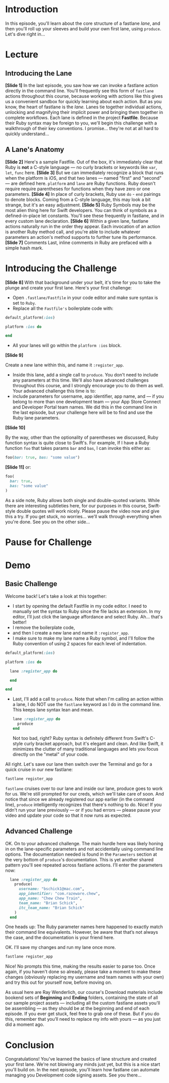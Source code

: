 # Introduction
In this episode, you'll learn about the core structure of a fastlane *lane*, and then you'll roll up your sleeves and build your own first lane, using `produce`. Let's dive right in…
# Lecture
## Introducing the Lane
**[Slide 1]**
In the last episode, you saw how we can invoke a fastlane action directly in the command line. You'll frequently see this form of `fastlane` actions throughout this course, because working with actions like this gives us a convenient sandbox for quickly learning about each action.
But as you know, the heart of fastlane is the *lane.* Lanes tie together individual actions, unlocking and magnifying their implicit power and bringing them together in complete workflows.
Each lane is defined in the project **Fastfile**. 
Because their Ruby syntax may be foreign to you, we'll begin this challenge with a walkthrough of their key conventions. I promise… they're not at all hard to quickly understand…
## A Lane's Anatomy
**[Slide 2]**
Here's a sample Fastfile. Out of the box, it's immediately clear that Ruby is **not** a C-style language — no curly brackets or keywords like `var`, `let`, `func` here.
**[Slide 3]**
But we can immediately recognize a block that runs when the platform is iOS, and that two lanes — named "first" and "second" — are defined here. `platform` and `lane` are Ruby functions. Ruby doesn't require require parentheses for functions when they have zero or one parameters. 
**[Slide 4]**
In place of curly brackets, Ruby use `do` - `end` pairings to denote blocks. Coming from a C-style language, this may look a bit strange, but it's an easy adjustment.
**[Slide 5]**
Ruby Symbols may be the most alien thing here for Swift developers. You can think of symbols as a defined-in-place let constants. You'll see these frequently in fastlane, and in every custom lane declaration.
**[Slide 6]**
Within a given lane, fastlane actions naturally run in the order they appear. Each invocation of an action is another Ruby method call, and you're able to include whatever parameters an action's method supports to further tune its performance.
**[Slide 7]** Comments
Last, inline comments in Ruby are prefaced with a simple hash mark. 
# Introducing the Challenge
**[Slide 8]**
With that background under your belt, it's time for you to take the plunge and create your first lane. Here's your first challenge:
- Open `.fastlane/Fastfile` in your code editor and make sure  syntax is set to `Ruby`.
- Replace all the `Fastfile's` boilerplate code with:

``` ruby
default_platform(:ios)

platform :ios do

end
```

- All your lanes will go within the `platform :ios` block. 

**[Slide 9]**  

Create a new lane within this, and name it `:register_app`.
- Inside this lane, add a single call to `produce`. You don't need to include any parameters at this time.
We'll also have advanced challenges throughout this course, and I strongly encourage you to do them as well. 
Your advanced challenge this time is to:
- include parameters for username, app identifier, app name, and — if you belong to more than one development team — your App Store Connect and Developer Portal team names.
We did this in the command line in the last episode, but your challenge here will be to find and use the Ruby lane parameters. 

**[Slide 10]**  

By the way, other than the optionality of parentheses we discussed, Ruby function syntax is quite close to Swift's. For example, If I have a Ruby function `foo` that takes params `bar` and `bas`, I can invoke this either as:

```ruby
foo(bar: true, bas: "some value")
```

**[Slide 11]**
or:

```ruby
foo(
  bar: true,
  bas: "some value"
)
```

As a side note, Ruby allows both single and double-quoted variants. While there are interesting subtleties here, for our purposes in this course, Swift-style double quotes will work nicely.
Please pause the video now and give this a try. If you get stuck, no worries… we'll walk through everything when you're done. See you on the other side…
# Pause for Challenge
# Demo
## Basic Challenge
Welcome back! Let's take a look at this together:
- I start by opening the default Fastfile in my code editor. I need to manually set the syntax to Ruby since the file lacks an extension. In my editor, I'll just click the language affordance and select Ruby. Ah… that's better!
- I remove the boilerplate code, 
- and then I create a new lane and name it `:register_app`. 
- I make sure to make my lane name a Ruby symbol, and I'll follow the Ruby convention of using 2 spaces for each level of indentation.
```ruby
default_platform(:ios)

platform :ios do

  lane :register_app do

  end

end
```
- Last, I'll add a call to `produce`. Note that when I'm calling an action within a lane, I do NOT use the `fastlane` keyword as I do in the command line. This keeps lane syntax lean and mean.
	```ruby
	lane :register_app do
	  produce
	end
	```
	Not too bad, right? Ruby syntax is definitely different from Swift's C-style curly bracket approach, but it's elegant and clean. And like Swift, it minimizes the clutter of many traditional languages and lets you focus directly on the "metal" of your code.


All right. Let's save our lane then switch over the Terminal and go for a quick cruise in our new fastlane:
```ruby
fastlane register_app
```
`fastlane` cruises over to our lane and inside our lane, produce goes to work for us. We're still prompted for our creds, which we'll take care of soon. And notice that since we already registered our app earlier (in the command line), `produce` intelligently recognizes that there's nothing to do. Nice!
If you didn't run your lane previously — or if you had errors — please pause your video and update your code so that it now runs as expected.

## Advanced Challenge
OK. On to your advanced challenge. The main hurdle here was likely honing in on the lane-specific parameters and not accidentally using command line options. The documentation needed is found in the `Parameters` section at the very bottom of `produce`'s documentation. This is yet another shared pattern you'll see repeated across fastlane actions.
I’ll enter the parameters now:
```ruby
  lane :register_app do
    produce(
      username: "bschick1@mac.com",
      app_identifier: "com.razeware.chew",
      app_name: "Chew Chew Train",
      team_name: "Brian Schick",
      itc_team_name: "Brian Schick"
    )
  end
```
One  heads up: The Ruby parameter names here happened to exactly match their command line equivalents. However, be aware that that’s not always the case, and the documentation is your friend here.

OK. I'll save my changes and run my lane once more. 
```ruby
fastlane register_app
```
Nice! No prompts this time, making the results easier to parse too.
Once again, if you haven't done so already, please take a moment to make these changes (obviously replacing my username and team names with your own) and try this out for yourself now, before moving on.

As usual here are Ray Wenderlich, our course's Download materials include bookend sets of **Beginning** and **Ending** folders, containing the state of all our sample project assets — including all the custom fastlane assets you'll be assembling — as they should be at the beginning and end of each episode. If you ever get stuck, feel free to grab one of these. But if you do this, remember that you’ll need to replace my info with yours — as you just did a moment ago.
# Conclusion
Congratulations! You've learned the basics of lane structure and created your first lane. We're not blowing any minds just yet, but this is a nice start you'll build on.
In the next episode, you'll learn how fastlane can automate managing you Development code signing assets. See you there…